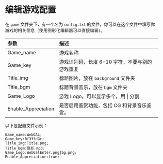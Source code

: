 # 编辑游戏配置

在 `game` 文件夹下，有一个名为 `config.txt` 的文件，你可以在这个文件中填写你游戏的相关信息（使用图形化编辑器可以直接编辑）。

| 参数          | 描述                         |
| :------------ |:---------------------------|
| Game_name     | 游戏名称                       |
| Game_key      | 游戏识别码，长度 6-10 字符，不要与别的游戏重复 |
| Title_img     | 标题图片，放在 `background` 文件夹   |
| Title_bgm     | 标题背景音乐，放在 `bgm` 文件夹        |
| Game_Logo     | 游戏 Logo，可以显示多个，用 \| 分割     |
| Enable_Appreciation     | 是否启用鉴赏功能，包括 CG 和背景音乐鉴赏。    |

以下是配置文件示例：

``` text
Game_name:WebGAL; 
Game_key:0f33fdGr;
Title_img:Title.png;
Title_bgm:夏影.mp3;
Game_Logo:WebGalEnter.png|bg.png;
Enable_Appreciation:true;
```
